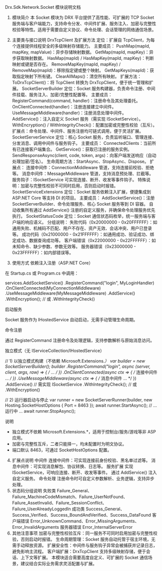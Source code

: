 Drx.Sdk.Network.Socket 模块说明文档
1. 模块简介
本 Socket 模块为 DRX 平台提供了高性能、可扩展的 TCP Socket 服务端与客户端能力，支持命令分发、中间件扩展、服务注入、加密与完整性校验等特性。适用于需要自定义协议、命令处理、会话管理的网络通信场景。

2. 主要类与接口说明
DrxTcpClient 及扩展方法
定位：扩展自 TcpClient，为每个连接提供线程安全的多级映射存储能力。
主要成员：
PushMap<T>(mapId, mapKey, mapValue)：异步存储映射数据。
GetMap<T>(mapId, mapKey)：异步获取映射数据。
HasMap(mapId) / HasMapKey(mapId, mapKey)：判断映射或键是否存在。
RemoveMapKey(mapId, mapKey) / RemoveMap(mapId)：移除指定键或整个映射。
GetMapKeys(mapId)：获取指定映射下所有键。
ClearAllMaps()：清空所有映射。
扩展方法：
ToDrxTcpClient()：将 TcpClient 转换为 DrxTcpClient，便于统一管理和扩展。
SocketServerBuilder
定位：Socket 服务构建器，负责命令注册、中间件挂载、服务注入、加密/完整性配置等。
主要成员：
RegisterCommand(command, handler)：注册命令及其处理委托。
OnClientConnected(handler)：注册连接建立中间件。
UseMessageMiddleware(handler)：注册消息处理中间件。
AddService<T>()：注入自定义 Socket 服务（需实现 ISocketService）。
WithEncryption<T>() / WithIntegrityCheck<T>()：配置加密或完整性校验（互斥）。
扩展点：命令处理、中间件、服务注册均可链式调用，便于灵活扩展。
SocketServerService
定位：核心 Socket 服务，负责监听端口、管理连接、分发消息、调用中间件与服务钩子。
主要成员：
ConnectedClients：当前所有已连接客户端集合。
GetService<T>()：获取已注册的服务实例。
SendResponseAsync(client, code, token, args)：向客户端发送响应（自动处理加密/签名）。
生命周期方法：StartAsync、StopAsync、Dispose。
扩展点：
连接中间件：ConnectionMiddleware 管道，支持连接前校验、拒绝等。
消息中间件：MessageMiddleware 管道，支持消息预处理、拦截等。
服务钩子：ISocketService 可实现连接、断开、收发等事件钩子。
特殊说明：加密与完整性校验不可同时启用，否则启动时报错。
SocketServiceExtensions
定位：Socket 服务依赖注入扩展，便捷集成到 ASP.NET Core 等支持 DI 的项目。
主要成员：
AddSocketService()：注册 SocketServerBuilder、命令处理服务、核心 Socket 服务等到 DI 容器。
自动收集所有通过 AddService<T>() 注册的自定义服务，并确保命令处理服务优先执行。
SocketStatusCode
定位：Socket 通信状态码枚举，统一服务端与客户端的响应语义。
分组说明：
失败代码（0x20000000 - 0x20FFFFFF）：如通用失败、机械码不匹配、用户不存在、资产无效、会话冲突、用户已登录等。
成功代码（0x21000000 - 0x21FFFFFF）：如通用成功、验证成功、绑定成功、数据查询成功等。
客户端错误（0x22000000 - 0x22FFFFFF）：如未知命令、缺少参数、参数无效等。
服务器错误（0x23000000 - 0x23FFFFFF）：如内部错误等。
3. 使用方式
依赖注入注册（ASP.NET Core）

在 Startup.cs 或 Program.cs 中调用：

services.AddSocketService()
    .RegisterCommand("login", MyLoginHandler)
    .OnClientConnected(MyConnectionMiddleware)
    .UseMessageMiddleware(MyMessageMiddleware)
    .AddService<MyCustomSocketService>()
    .WithEncryption<MyEncryptor>(); // 或 .WithIntegrityCheck<MyIntegrityProvider>()

启动服务

Socket 服务作为 IHostedService 自动启动，无需手动管理生命周期。

命令注册

通过 RegisterCommand 注册命令及处理逻辑，支持参数解析与原始消息访问。

独立模式（无 IServiceCollection/IHostedService）

// 1) 以独立模式构建（不依赖 Microsoft.Extensions.*）
var builder = new SocketServerBuilder();
builder
    .RegisterCommand("login", async (server, client, args, raw) => { /* … */ })
    .OnClientConnected(async ctx => { /* 连接中间件 … */ })
    .UseMessageMiddleware(async ctx => { /* 消息中间件 … */ })
    .AddService<MyCustomSocketService>()   // 需实现 ISocketService
    .WithIntegrityCheck<MyIntegrityProvider>(); // 或 .WithEncryption<MyEncryptor>()

// 2) 运行器启动与停止
var runner = new SocketServerRunner(builder, new Hosting.SocketHostOptions { Port = 8463 });
await runner.StartAsync();
// … 运行中 …
await runner.StopAsync();

说明
- 独立模式不依赖 Microsoft.Extensions.*，适用于控制台/服务/游戏等非 ASP 应用。
- 加密与完整性互斥，二者只能择一，均未配置时为明文协议。
- 端口默认 8463，可通过 SocketHostOptions 配置。

4. 扩展点说明
中间件
连接中间件：可实现连接前身份校验、黑名单过滤等。
消息中间件：可实现消息解包、协议转换、日志等。
服务扩展
实现 ISocketService，可响应连接、断开、收发等事件。
通过 AddService<T>() 注入自定义服务。
命令处理
注册命令时可自定义参数解析、业务逻辑，支持异步处理。
5. 状态码分组说明
失败类
Failure_General、Failure_MachineCodeMismatch、Failure_UserNotFound、Failure_AssetInvalid、Failure_SessionConflict、Failure_UserAlreadyLoggedIn
成功类
Success_General、Success_Verified、Success_BoundAndVerified、Success_DataFound
客户端错误
Error_UnknownCommand、Error_MissingArguments、Error_InvalidArguments
服务器错误
Error_InternalServerError
6. 其他注意事项
加密与完整性校验互斥：同一服务不可同时启用加密与完整性校验，否则启动时报错。
生命周期管理：Socket 服务自动托管于宿主环境，无需手动释放资源。
扩展安全性：中间件与服务钩子异常会被捕获并记录日志，避免影响主流程。
客户端扩展：DrxTcpClient 支持多级映射存储，便于会话、上下文等扩展。
本模块适合需要高度自定义、可扩展的 Socket 通信场景，建议结合实际业务需求灵活配置与扩展。